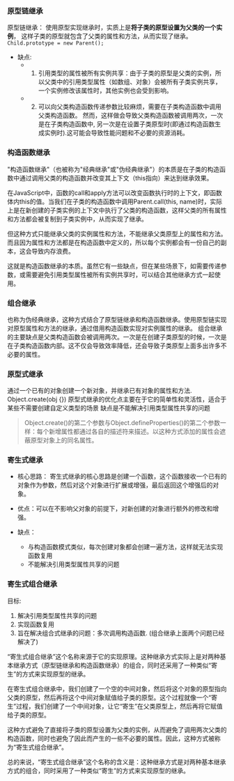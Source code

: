 ### 原型链继承
原型链继承： 使用原型实现继承时，实质上是**将子类的原型设置为父类的一个实例**， 这样子类的原型就包含了父类的属性和方法，从而实现了继承。
`  Child.prototype = new Parent(); `

- 缺点: 
  - 1. 引用类型的属性被所有实例共享：由于子类的原型是父类的实例，所以父类中的引用类型属性（如数组、对象）会被所有子类实例共享，一个实例修改该属性时，其他实例也会受到影响。
  - 2. 可以向父类构造函数传递参数比较麻烦，需要在子类构造函数中调用父类构造函数。
然而，这样做会导致父类构造函数被调用两次，一次是在子类构造函数中, 另一次是在设置子类原型时(即通过构造函数生成实例时).这可能会导致性能问题和不必要的资源消耗。 


### 构造函数继承
"构造函数继承"（也被称为"经典继承"或"伪经典继承"）的本质是在子类的构造函数中通过调用父类的构造函数并改变其上下文（this指向）来达到继承效果。

在JavaScript中，函数的call和apply方法可以改变函数执行时的上下文，即函数体内this的值。当我们在子类的构造函数中调用Parent.call(this, name)时，实际上是在新创建的子类实例的上下文中执行了父类的构造函数，这样父类的所有属性和方法都会被复制到子类实例中，从而实现了继承。

但这种方式只能继承父类的实例属性和方法，不能继承父类原型上的属性和方法。而且因为属性和方法都是在构造函数中定义的，所以每个实例都会有一份自己的副本，这会导致内存浪费。

这就是构造函数继承的本质。虽然它有一些缺点，但在某些场景下，如需要传递参数，或需要避免引用类型属性被所有实例共享时，可以结合其他继承方式一起使用。


### 组合继承
也称为伪经典继承，这种方式结合了原型链继承和构造函数继承。使用原型链实现对原型属性和方法的继承，通过借用构造函数实现对实例属性的继承。
组合继承的主要缺点是父类构造函数会被调用两次。一次是在创建子类原型的时候，一次是在子类构造函数内部。这不仅会导致效率降低，还会导致子类原型上面多出许多不必要的属性。


### 原型式继承 
通过一个已有的对象创建一个新对象，并继承已有对象的属性和方法. Object.create(obj {})
原型式继承的优化点主要在于它的简单性和灵活性，适合于某些不需要创建自定义类型的场景
缺点是不能解决引用类型属性共享的问题
> Object.create()的第二个参数与Object.defineProperties()的第二个参数一样：每个新增属性都通过各自的描述符来描述。以这种方式添加的属性会遮蔽原型对象上的同名属性。


### 寄生式继承
- 核心思路： 寄生式继承的核心思路是创建一个函数，这个函数接收一个已有的对象作为参数，然后对这个对象进行扩展或增强，最后返回这个增强后的对象。

- 优点：可以在不影响父对象的前提下，对新创建的对象进行额外的修改和增强。
- 缺点：
  - 与构造函数模式类似，每次创建对象都会创建一遍方法，这样就无法实现函数复用
  - 不能解决引用类型属性共享的问题

### 寄生式组合继承
目标: 
  1. 解决引用类型属性共享的问题
  2. 实现函数复用
  3. 旨在解决组合式继承的问题：多次调用构造函数. (组合继承上面两个问题已经解决了) 
  
“寄生式组合继承”这个名称来源于它的实现原理。这种继承方式实际上是对两种基本继承方式（原型链继承和构造函数继承）的组合，同时还采用了一种类似“寄生”的方式来实现原型的继承。

在寄生式组合继承中，我们创建了一个空的中间对象，然后将这个对象的原型指向父类的原型，然后再将这个中间对象赋值给子类的原型。这个过程就像一个“寄生”过程，我们创建了一个中间对象，让它“寄生”在父类原型上，然后再将它赋值给子类的原型。

这种方式避免了直接将子类的原型设置为父类的实例，从而避免了调用两次父类的构造函数，同时也避免了因此而产生的一些不必要的属性。因此，这种方式被称为“寄生式组合继承”。

总的来说，“寄生式组合继承”这个名称的含义是：这种继承方式是对两种基本继承方式的组合，同时采用了一种类似“寄生”的方式来实现原型的继承。